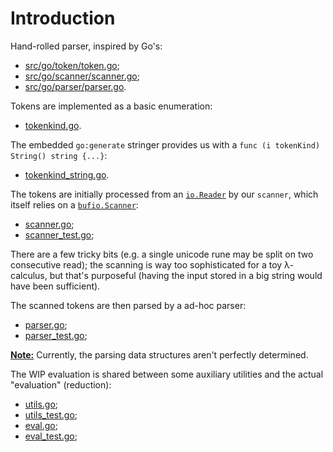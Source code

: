 # Introduction
Hand-rolled parser, inspired by Go's:

  - [src/go/token/token.go][src/go/token/token.go];
  - [src/go/scanner/scanner.go][src/go/scanner/scanner.go];
  - [src/go/parser/parser.go][src/go/parser/parser.go].

Tokens are implemented as a basic enumeration:

  - [tokenkind.go][gh-mb-golc-tokenkind.go].

The embedded ``go:generate`` stringer provides us with a
``func (i tokenKind) String() string {...}``:

  - [tokenkind_string.go][gh-mb-golc-tokenkind_string.go].

The tokens are initially processed from an [``io.Reader``][godoc-io-reader]
by our ``scanner``, which itself relies on a [``bufio.Scanner``][godoc-bufio-scanner]:

  - [scanner.go][gh-mb-golc-scanner.go];
  - [scanner_test.go][gh-mb-golc-scanner_test.go];

There are a few tricky bits (e.g. a single unicode rune may be split on two
consecutive read); the scanning is way too sophisticated for a toy λ-calculus,
but that's purposeful (having the input stored in a big string would have
been sufficient).

The scanned tokens are then parsed by a ad-hoc parser:

  - [parser.go][gh-mb-golc-parser.go];
  - [parser_test.go][gh-mb-golc-parser_test.go];

**<u>Note:</u>** Currently, the parsing data structures aren't perfectly determined.

The WIP evaluation is shared between some auxiliary utilities and the
actual "evaluation" (reduction):

  - [utils.go][gh-mb-golc-utils.go];
  - [utils_test.go][gh-mb-golc-utils_test.go];
  - [eval.go][gh-mb-golc-eval.go];
  - [eval_test.go][gh-mb-golc-eval_test.go];

[src/go/token/token.go]: https://github.com/golang/go/blob/master/src/go/token/token.go
[src/go/scanner/scanner.go]: https://github.com/golang/go/blob/master/src/go/scanner/scanner.go
[src/go/parser/parser.go]: https://github.com/golang/go/blob/master/src/go/parser/parser.go

[gh-mb-golc-tokenkind.go]: https://github.com/mbivert/golc/blob/master/tokenkind.go
[gh-mb-golc-tokenkind_string.go]: https://github.com/mbivert/golc/blob/master/tokenkind_string.go

[gh-mb-golc-scanner.go]: https://github.com/mbivert/golc/blob/master/scanner.go
[gh-mb-golc-scanner_test.go]: https://github.com/mbivert/golc/blob/master/scanner_test.go

[gh-mb-golc-parser.go]: https://github.com/mbivert/golc/blob/master/parser.go
[gh-mb-golc-parser_test.go]: https://github.com/mbivert/golc/blob/master/parser_test.go

[gh-mb-golc-utils.go]: https://github.com/mbivert/golc/blob/master/utils.go
[gh-mb-golc-utils_test.go]: https://github.com/mbivert/golc/blob/master/utils_test.go

[gh-mb-golc-eval.go]: https://github.com/mbivert/golc/blob/master/eval.go
[gh-mb-golc-eval_test.go]: https://github.com/mbivert/golc/blob/master/eval_test.go

[godoc-io-reader]: https://pkg.go.dev/io#Reader
[godoc-bufio-scanner]: https://pkg.go.dev/bufio#Scanner
